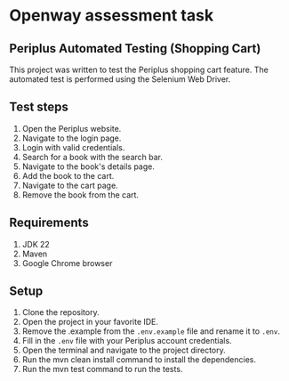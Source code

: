 # Openway assessment task

## Periplus Automated Testing (Shopping Cart)
This project was written to test the Periplus shopping cart feature. The automated test is performed using the Selenium Web Driver.

## Test steps
1. Open the Periplus website.
2. Navigate to the login page.
3. Login with valid credentials.
4. Search for a book with the search bar.
5. Navigate to the book's details page.
6. Add the book to the cart.
7. Navigate to the cart page.
8. Remove the book from the cart.

## Requirements
1. JDK 22
2. Maven 
3. Google Chrome browser

## Setup
1. Clone the repository.
2. Open the project in your favorite IDE.
3. Remove the .example from the `.env.example` file and rename it to `.env`.
4. Fill in the `.env` file with your Periplus account credentials.
5. Open the terminal and navigate to the project directory.
6. Run the mvn clean install command to install the dependencies.
7. Run the mvn test command to run the tests.
